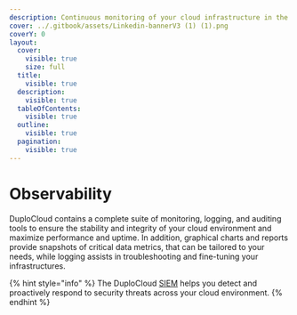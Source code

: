 ```yaml
---
description: Continuous monitoring of your cloud infrastructure in the DuploCloud Portal
cover: ../.gitbook/assets/Linkedin-bannerV3 (1) (1).png
coverY: 0
layout:
  cover:
    visible: true
    size: full
  title:
    visible: true
  description:
    visible: true
  tableOfContents:
    visible: true
  outline:
    visible: true
  pagination:
    visible: true
---
```


# Observability

DuploCloud contains a complete suite of monitoring, logging, and auditing tools to ensure the stability and integrity of your cloud environment and maximize performance and uptime. In addition, graphical charts and reports provide snapshots of critical data metrics, that can be tailored to your needs, while logging assists in troubleshooting and fine-tuning your infrastructures.

{% hint style="info" %}
The DuploCloud [SIEM](../security-and-compliance/access-control-3/siem.md) helps you detect and proactively respond to security threats across your cloud environment.
{% endhint %}
